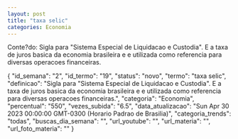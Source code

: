 ```yaml
---
layout: post
title: "taxa selic"
categories: Economia
---
```

Conte?do: Sigla para "Sistema Especial de Liquidacao e Custodia". E a taxa de juros basica da economia brasileira e e utilizada como referencia para diversas operacoes financeiras.

{
  "id_semana": "2",
  "id_termo": "19",
  "status": "novo",
  "termo": "taxa selic",
  "definicao": "Sigla para \"Sistema Especial de Liquidacao e Custodia\". E a taxa de juros basica da economia brasileira e e utilizada como referencia para diversas operacoes financeiras.",
  "categoria": "Economia",
  "percentual": "550",
  "vezes_subida": "6.5",
  "data_atualizacao": "Sun Apr 30 2023 00:00:00 GMT-0300 (Horario Padrao de Brasilia)",
  "categoria_trends": "todas",
  "buscas_dia_semana": "",
  "url_youtube": "",
  "url_materia": "",
  "url_foto_materia": ""
}